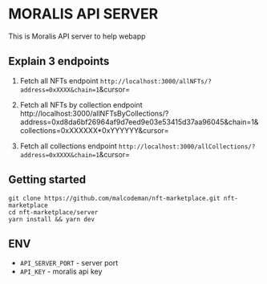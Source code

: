 # MORALIS API SERVER

This is Moralis API server to help webapp

## Explain 3 endpoints

1. Fetch all NFTs endpoint
`http://localhost:3000/allNFTs/?address=0xXXXX&chain=1`&cursor=

2. Fetch all NFTs by collection endpoint
http://localhost:3000/allNFTsByCollections/?address=0xd8da6bf26964af9d7eed9e03e53415d37aa96045&chain=1&collections=0xXXXXXX*0xYYYYYY&cursor=

3. Fetch all collections endpoint
`http://localhost:3000/allCollections/?address=0xXXXX&chain=1`&cursor=


## Getting started

```
git clone https://github.com/malcodeman/nft-marketplace.git nft-marketplace
cd nft-marketplace/server
yarn install && yarn dev
```

## ENV

- `API_SERVER_PORT` - server port
- `API_KEY` - moralis api key

